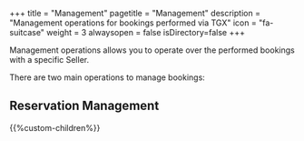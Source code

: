 +++
title = "Management"
pagetitle = "Management"
description = "Management operations for bookings performed via TGX"
icon = "fa-suitcase"
weight = 3
alwaysopen = false
isDirectory=false
+++

Management operations allows you to operate over the performed bookings with a specific Seller.

There are two main operations to manage bookings:

## Reservation Management
{{%custom-children%}}
